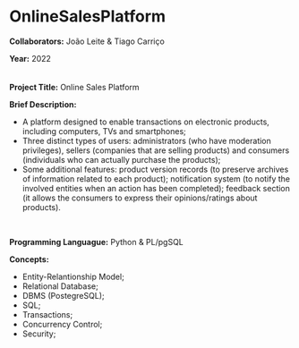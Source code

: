 # OnlineSalesPlatform

**Collaborators:** João Leite & Tiago Carriço

**Year:** 2022
<br/>
ㅤ

**Project Title:** Online Sales Platform

**Brief Description:** 
- A platform designed to enable transactions on electronic products, including computers, TVs and smartphones;
- Three distinct types of users: administrators (who have moderation privileges), sellers (companies that are selling products) and consumers (individuals who can actually purchase the products);
- Some additional features: product version records (to preserve archives of information related to each product); notification system (to notify the involved entities when an action has been completed); feedback section (it allows the consumers to express their opinions/ratings about products).
<br/>


**Programming Languague:** Python & PL/pgSQL

**Concepts:**
- Entity-Relantionship Model;
- Relational Database;
- DBMS (PostegreSQL);
- SQL;
- Transactions;
- Concurrency Control;
- Security;
